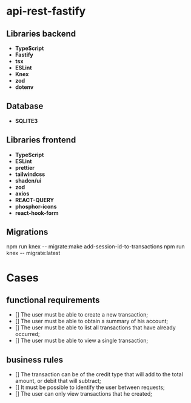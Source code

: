 # api-rest-fastify

## Libraries backend

- **TypeScript**
- **Fastify**
- **tsx**
- **ESLint**
- **Knex**
- **zod**
- **dotenv**

## Database
- **SQLITE3**

## Libraries frontend
- **TypeScript**
- **ESLint**
- **prettier**
- **tailwindcss**
- **shadcn/ui**
- **zod**
- **axios**
- **REACT-QUERY**
- **phosphor-icons**
- **react-hook-form**


## Migrations
 npm run knex -- migrate:make add-session-id-to-transactions
 npm run knex -- migrate:latest

# Cases
## functional requirements 

- [] The user must be able to create a new transaction;
- [] The user must be able to obtain a summary of his account;
- [] The user must be able to list all transactions that have already occurred;
- [] The user must be able to view a single transaction;

## business rules

- [] The transaction can be of the credit type that will add to the total amount, or debit that will subtract;
- [] It must be possible to identify the user between requests;
- [] The user can only view transactions that he created;